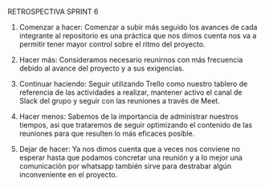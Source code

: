 RETROSPECTIVA SPRINT 6


1) Comenzar a hacer: Comenzar a subir más seguido los avances de cada integrante al repositorio es una práctica que nos dimos cuenta nos va a permitir tener mayor control sobre el ritmo del proyecto.

2) Hacer más: Consideramos necesario reunirnos con más frecuencia debido al avance del proyecto y a sus exigencias.

3) Continuar haciendo: Seguir utilizando Trello como nuestro tablero de referencia de las actividades a realizar, mantener activo el canal de Slack del grupo y seguir con las reuniones a través de Meet.

4) Hacer menos: Sabemos de la importancia de administrar nuestros tiempos, asi que trataremos de seguir optimizando el contenido de las reuniones para que resulten lo más eficaces posible.

5) Dejar de hacer: Ya nos dimos cuenta que a veces nos conviene no esperar hasta que podamos concretar una reunión y a lo mejor una comunicación por whatsapp también sirve para destrabar algún inconveniente en el proyecto. 


